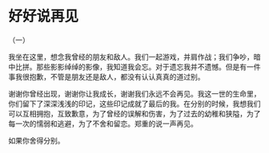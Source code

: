 # 好好说再见


（一）


我坐在这里，想念我曾经的朋友和敌人。我们一起游戏，并肩作战；我们争吵，暗中比拼。那些影影绰绰的影像，我知道我会忘。对于遗忘我并不遗憾。但是有一件事我很抱歉，不管是朋友还是敌人，都没有认认真真的道过别。


谢谢你曾经出现，谢谢你让我成长，谢谢我们永远不会再见。我这一世的生命里，你们留下了深深浅浅的印记，这些印记成就了最后的我。在分别的时候，我想我们可以互相拥抱，互致歉意，为了曾经的误解和伤害，为了过去的幼稚和狭隘，为了每一次的懦弱和逃避，为了不舍和留恋。郑重的说一声再见。


如果你舍得分别。






